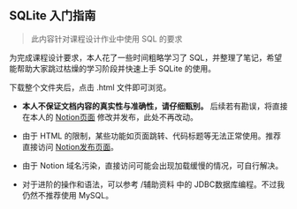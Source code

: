 ## SQLite 入门指南

>此内容针对课程设计作业中使用 SQL 的要求

为完成课程设计要求，本人花了一些时间粗略学习了 SQL，并整理了笔记，希望能帮助大家跳过枯燥的学习阶段并快速上手 SQLite 的使用。

下载整个文件夹后，点击 .html 文件即可浏览。

* **本人不保证文档内容的真实性与准确性，请仔细甄别。** 后续若有勘误，将直接在本人的 [Notion页面](https://notebook.uednd.top) 修改并发布，此处不再改动。


* 由于 HTML 的限制，某些功能如页面跳转、代码标题等无法正常使用。推荐直接访问 [Notion发布页面](https://ue-dnd.notion.site/SQLite-209c8552f83b80a0a347ee6bf0aabced)。

* 由于 Notion 域名污染，直接访问可能会出现加载缓慢的情况，可自行解决。

* 对于进阶的操作和语法，可以参考 /辅助资料 中的 JDBC数据库编程。不过我仍然不推荐使用 MySQL。
